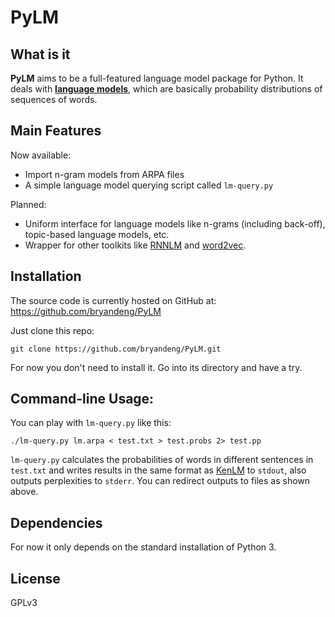 # PyLM

## What is it
**PyLM** aims to be a full-featured language model package for Python. It deals with [**language models**](http://en.wikipedia.org/wiki/Language_model), which are basically probability distributions of sequences of words.

## Main Features
Now available:

  - Import n-gram models from ARPA files
  - A simple language model querying script called `lm-query.py`

Planned:

  - Uniform interface for language models like n-grams (including back-off), topic-based language models, etc.
  - Wrapper for other toolkits like [RNNLM](http://rnnlm.org/) and [word2vec](https://code.google.com/p/word2vec/).

## Installation
The source code is currently hosted on GitHub at:
https://github.com/bryandeng/PyLM

Just clone this repo:

```
git clone https://github.com/bryandeng/PyLM.git
```

For now you don't need to install it. Go into its directory and have a try.

## Command-line Usage:
You can play with `lm-query.py` like this:

```
./lm-query.py lm.arpa < test.txt > test.probs 2> test.pp
```

`lm-query.py` calculates the probabilities of words in different sentences in `test.txt` and writes results in the same format as [KenLM](https://kheafield.com/code/kenlm/) to `stdout`, also outputs perplexities to `stderr`. You can redirect outputs to files as shown above.

## Dependencies
For now it only depends on the standard installation of Python 3.

## License
GPLv3
